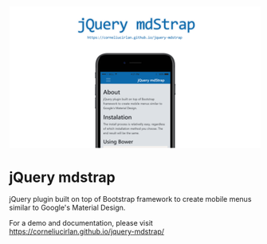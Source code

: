 ![Alt text](/img/screenshot.png?raw=true "jQuery mdStrap")

# jQuery mdstrap
jQuery plugin built on top of Bootstrap framework to create mobile menus similar to Google's Material Design.

For a demo and documentation, please visit https://corneliucirlan.github.io/jquery-mdstrap/

